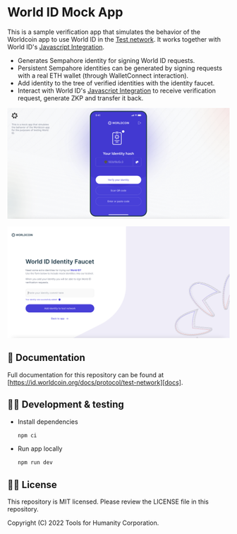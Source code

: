 # World ID Mock App

This is a sample verification app that simulates the behavior of the Worldcoin app to use World ID in the [Test network](https://id.worldcoin.org/docs/protocol/test-network). It works together with World ID's [Javascript Integration](https://id.worldcoin.org/docs/js).

- Generates Sempahore identity for signing World ID requests.
- Persistent Sempahore identities can be generated by signing requests with a real ETH wallet (through WalletConnect interaction).
- Add identity to the tree of verified identities with the identity faucet.
- Interact with World ID's [Javascript Integration](https://id.worldcoin.org/docs/js) to receive verification request, generate ZKP and transfer it back.

<p align="center">
<img src="world-id-mock-app-screenshot-1.png" alt="Screenshot of World ID Mock App" width="700" />
</p>

<p align="center">
<img src="world-id-mock-app-screenshot-2.png" alt="Screenshot of identity faucet" width="700" />
</p>

## 📄 Documentation

Full documentation for this repository can be found at [https://id.worldcoin.org/docs/protocol/test-network][docs].

## 🧑‍💻 Development & testing

- Install dependencies

  ```bash
  npm ci
  ```

- Run app locally

  ```bash
  npm run dev
  ```

## 🧑‍⚖️ License

This repository is MIT licensed. Please review the LICENSE file in this repository.

Copyright (C) 2022 Tools for Humanity Corporation.

[docs]: https://id.worldcoin.org/docs/protocol/test-network
